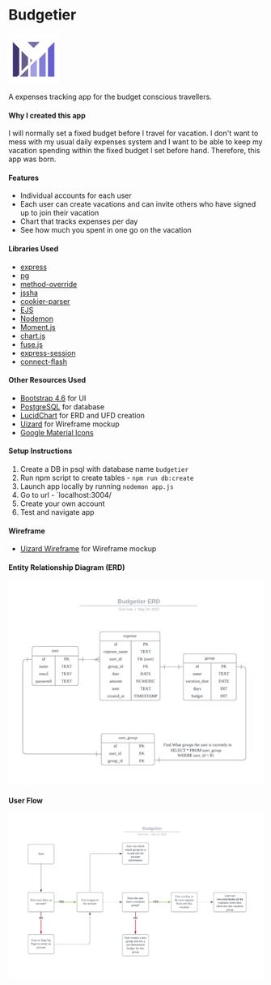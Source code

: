# Budgetier

![budgetier logo](./public/images/logo_transparent.png)

A expenses tracking app for the budget conscious travellers.

#### Why I created this app

I will normally set a fixed budget before I travel for vacation. I don't want to mess with my usual daily expenses system and I want to be able to keep my vacation spending within the fixed budget I set before hand. Therefore, this app was born.

#### Features

- Individual accounts for each user
- Each user can create vacations and can invite others who have signed up to join their vacation
- Chart that tracks expenses per day
- See how much you spent in one go on the vacation

#### Libraries Used

- [express](https://www.npmjs.com/package/express)
- [pg](https://www.npmjs.com/package/pg)
- [method-override](https://www.npmjs.com/package/method-override)
- [jssha](https://www.npmjs.com/package/jssha)
- [cookier-parser](https://www.npmjs.com/package/cookie-parser)
- [EJS](https://ejs.co/)
- [Nodemon](https://www.npmjs.com/package/nodemon)
- [Moment.js](https://momentjs.com/)
- [chart.js](https://www.chartjs.org/)
- [fuse.js](https://fusejs.io/)
- [express-session](https://www.npmjs.com/package/express-session)
- [connect-flash](https://www.npmjs.com/package/connect-flash)

#### Other Resources Used

- [Bootstrap 4.6](https://getbootstrap.com/) for UI
- [PostgreSQL](https://www.postgresql.org/) for database
- [LucidChart](https://www.lucidchart.com/pages/) for ERD and UFD creation
- [Uizard](https://uizard.io/) for Wireframe mockup
- [Google Material Icons](https://fonts.google.com/icons)

#### Setup Instructions

1. Create a DB in psql with database name `budgetier`
2. Run npm script to create tables - `npm run db:create`
3. Launch app locally by running `nodemon app.js`
4. Go to url - `localhost:3004/
5. Create your own account
6. Test and navigate app

#### Wireframe

- [Uizard Wireframe](https://app.uizard.io/p/8567cea1) for Wireframe mockup

#### Entity Relationship Diagram (ERD)

![Budgetier ERD](https://raw.githubusercontent.com/gysiang/budgetier/main/public/images/budgetier_erd.png)

#### User Flow

![Budgetier User Flow](https://raw.githubusercontent.com/gysiang/budgetier/main/public/images/budgetier_userflow.png)
